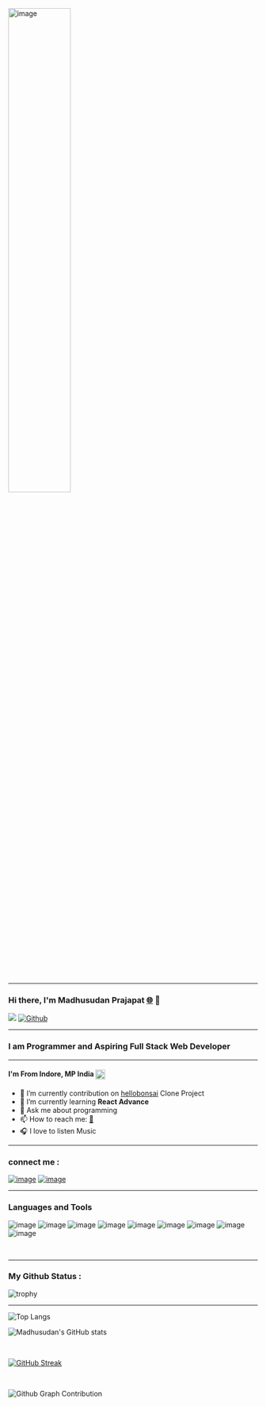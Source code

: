 
<img align="center" alt="image" src="https://contentstatic.techgig.com/thumb/msid-89803879,width-355,resizemode-4/How-to-become-a-web-developer-A-complete-guide.jpg?16474" width="50%"/>

<hr/>

### Hi there, I'm Madhusudan Prajapat [🌐](https://madhusudan0906.github.io/) 👋

![](https://visitor-badge.laobi.icu/badge?page_id=Madhusudan0906)
[![Github](https://img.shields.io/github/followers/Madhusudan0906?label=Follow&style=social)](https://github.com/Madhusudan0906)

<hr/>

### I am Programmer and Aspiring Full Stack Web Developer

<hr/>

#### I'm From Indore, MP India <img align="center" alt="image" src="https://user-images.githubusercontent.com/103635175/192430392-391f2a34-580a-4adb-bd0c-8d1fbe214089.png" width="20px"/>
- 🔭 I’m currently contribution on [hellobonsai](https://hellobonsai.vercel.app/) Clone Project
- 🌱 I’m currently learning **React Advance**
- 💬 Ask me about programming
- 📫 How to reach me: [📧](mailto:prajapatmadhusudan06@gmail.com)
- 🎧 I love to listen Music

<hr/>

### connect me :

[![image](https://user-images.githubusercontent.com/103635175/192428903-a9a77a8c-371b-478b-9730-ccf3312cf517.png)](https://madhusudan0906.github.io/)
[![image](https://user-images.githubusercontent.com/103635175/192428999-336853fb-7cee-4e34-a3f7-3eb28bbb0b98.png)](https://www.linkedin.com/in/madhusudan-prajapat-918808169/)

<hr/>

### Languages and Tools

![image](https://user-images.githubusercontent.com/103635175/192426892-c2872232-2eca-44a7-a241-27d7d9e9dc7b.png)
![image](https://user-images.githubusercontent.com/103635175/192426859-97656179-3c71-4a2e-a51b-fa2045d48d14.png)
![image](https://user-images.githubusercontent.com/103635175/192426970-bdc90807-6345-4e74-a5c8-00f17e8304b2.png)
![image](https://user-images.githubusercontent.com/103635175/192427018-700b28e2-c313-40f5-9318-7321ed34b96e.png)
![image](https://user-images.githubusercontent.com/103635175/192427046-03bbbe13-8b4a-4e66-9691-45aa10b7d61f.png)
![image](https://user-images.githubusercontent.com/103635175/192427351-e99ca1d9-9919-4a3f-861e-1b1a45dea072.png)
![image](https://user-images.githubusercontent.com/103635175/192427402-ab4b8790-308c-4e9d-a757-4d5f5b6efafd.png)
![image](https://user-images.githubusercontent.com/103635175/192427429-04defce8-28c5-4186-a5e2-d32a9c95fd65.png)
![image](https://user-images.githubusercontent.com/103635175/192427477-3317aacf-a6cc-4235-87a6-9dea3f1afada.png)

<br/>
<hr/>


### My Github Status :

![trophy](https://github-profile-trophy.vercel.app/?username=Madhusudan0906)

<hr/>

![Top Langs](https://github-readme-stats.vercel.app/api/top-langs/?username=Madhusudan0906&theme=tokyonight)
<br/>

![Madhusudan's GitHub stats](https://github-readme-stats.vercel.app/api?username=Madhusudan0906&show_icons=true&theme=tokyonight)

<br/>

[![GitHub Streak](https://streak-stats.demolab.com?user=Madhusudan0906&theme=tokyonight)](https://git.io/streak-stats)

<br/>

![Github Graph Contribution](https://activity-graph.herokuapp.com/graph?username=Madhusudan0906&bg_color=0D1117&color=5BCDEC&line=5BCDEC&point=FFFFFF&hide_border=true)


<!--
**Madhusudan0906/Madhusudan0906** is a ✨ _special_ ✨ repository because its `README.md` (this file) appears on your GitHub profile.

Here are some ideas to get you started:

- 🔭 I’m currently working on ...
- 🌱 I’m currently learning ...
- 👯 I’m looking to collaborate on ...
- 🤔 I’m looking for help with ...
- 💬 Ask me about ...
- 📫 How to reach me: ...
- 😄 Pronouns: ...
- ⚡ Fun fact: ...
-->

